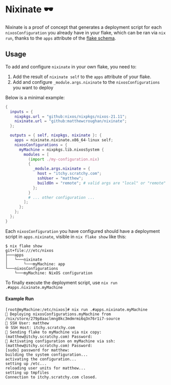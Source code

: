 # Nixinate 🕶️

Nixinate is a proof of concept that generates a deployment script for each
`nixosConfiguration` you already have in your flake, which can be ran via `nix
run`, thanks to the `apps` attribute of the [flake
schema](https://nixos.wiki/wiki/Flakes#Flake_schema).

## Usage

To add and configure `nixinate` in your own flake, you need to:

1. Add the result of `nixinate self` to the `apps` attribute of your flake.
2. Add and configure `_module.args.nixinate` to the `nixosConfigurations` you want to deploy

Below is a minimal example:

```nix
{
  inputs = {
    nixpkgs.url = "github:nixos/nixpkgs/nixos-21.11";
    nixinate.url = "github:matthewcroughan/nixinate";
  };

  outputs = { self, nixpkgs, nixinate }: {
    apps = nixinate.nixinate.x86_64-linux self;
    nixosConfigurations = {
      myMachine = nixpkgs.lib.nixosSystem {
        modules = [
          (import ./my-configuration.nix)
          {
            _module.args.nixinate = {
              host = "itchy.scratchy.com";
              sshUser = "matthew";
              buildOn = "remote"; # valid args are "local" or "remote"
            };
          }
          # ... other configuration ...
        ];
      };
    };
  };
}
```

Each `nixosConfiguration` you have configured should have a deployment script in
`apps.nixinate`, visible in `nix flake show` like this:

```
$ nix flake show 
git+file:///etc/nixos
├───apps
│   └───nixinate
│       └───myMachine: app
└───nixosConfigurations
    └───myMachine: NixOS configuration
```

To finally execute the deployment script, use `nix run .#apps.nixinate.myMachine`

#### Example Run

```
[root@myMachine:/etc/nixos]# nix run .#apps.nixinate.myMachine
🚀 Deploying nixosConfigurations.myMachine from /nix/store/279p8aaclmng8kc3mdmrmi6q3n76r1i7-source
👤 SSH User: matthew
🌐 SSH Host: itchy.scratchy.com
🚀 Sending flake to myMachine via nix copy:
(matthew@itchy.scratchy.com) Password: 
🤞 Activating configuration on myMachine via ssh:
(matthew@itchy.scratchy.com) Password: 
[sudo] password for matthew: 
building the system configuration...
activating the configuration...
setting up /etc...
reloading user units for matthew...
setting up tmpfiles
Connection to itchy.scratchy.com closed.
```
